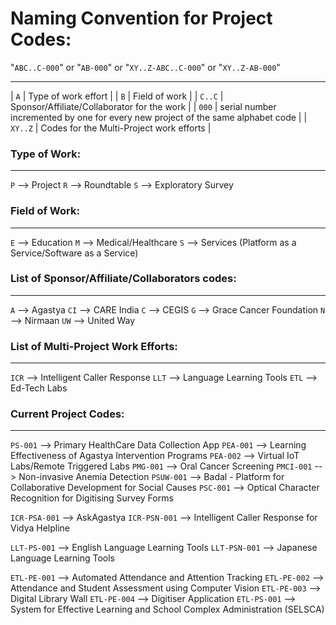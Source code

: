 # Naming Convention for Project Codes:


"`ABC..C-000`" or "`AB-000`" or "`XY..Z-ABC..C-000`" or "`XY..Z-AB-000`"

----------------------------------------------------------------------------------------

| `A` | Type of work effort |
| `B` | Field of work |
| `C..C` | Sponsor/Affiliate/Collaborator for the work |
| `000` | serial number incremented by one for every new project of the same alphabet code |
| `XY..Z` | Codes for the Multi-Project work efforts |


### Type of Work:
----------------------------------------------------------------------------------------
`P` --> Project
`R` --> Roundtable
`S` --> Exploratory Survey


### Field of Work:
----------------------------------------------------------------------------------------
`E` --> Education
`M` --> Medical/Healthcare
`S` --> Services (Platform as a Service/Software as a Service)


### List of Sponsor/Affiliate/Collaborators codes:
----------------------------------------------------------------------------------------
`A`  --> Agastya
`CI` --> CARE India
`C`  --> CEGIS
`G`  --> Grace Cancer Foundation
`N`  --> Nirmaan
`UW` --> United Way


### List of Multi-Project Work Efforts:
----------------------------------------------------------------------------------------
`ICR` --> Intelligent Caller Response
`LLT` --> Language Learning Tools
`ETL` --> Ed-Tech Labs


### Current Project Codes:
----------------------------------------------------------------------------------------
`PS-001` --> Primary HealthCare Data Collection App
`PEA-001` --> Learning Effectiveness of Agastya Intervention Programs
`PEA-002` --> Virtual IoT Labs/Remote Triggered Labs
`PMG-001` --> Oral Cancer Screening
`PMCI-001` --> Non-invasive Anemia Detection
`PSUW-001` --> Badal - Platform for Collaborative Development for Social Causes
`PSC-001` --> Optical Character Recognition for Digitising Survey Forms

`ICR-PSA-001` --> AskAgastya
`ICR-PSN-001` --> Intelligent Caller Response for Vidya Helpline

`LLT-PS-001` --> English Language Learning Tools
`LLT-PSN-001` --> Japanese Language Learning Tools

`ETL-PE-001` --> Automated Attendance and Attention Tracking
`ETL-PE-002` --> Attendance and Student Assessment using Computer Vision
`ETL-PE-003` --> Digital Library Wall
`ETL-PE-004` --> Digitiser Application
`ETL-PS-001` --> System for Effective Learning and School Complex Administration (SELSCA)
